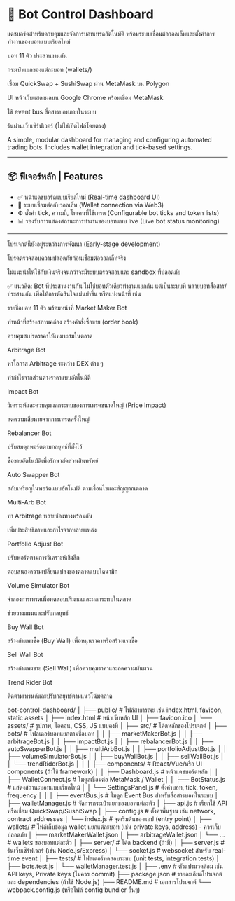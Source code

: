 # 🧠 Bot Control Dashboard

แดชบอร์ดสำหรับควบคุมและจัดการบอทเทรดอัตโนมัติ พร้อมระบบเชื่อมต่อวอลเล็ทและตั้งค่าการทำงานของบอทแบบเรียลไทม์

บอท 11 ตัว ประสานงานกัน

กระเป๋าแยกของแต่ละบอท (wallets/)

เชื่อม QuickSwap + SushiSwap ผ่าน MetaMask บน Polygon

UI หน้าเว็บแสดงผลบน Google Chrome พร้อมเชื่อม MetaMask

ใช้ event bus สื่อสารบอทภายในระบบ

รันผ่านเว็บเซิร์ฟเวอร์ (ไม่ใช่เปิดไฟล์โดยตรง)

A simple, modular dashboard for managing and configuring automated trading bots. Includes wallet integration and tick-based settings.

---

## 📦 ฟีเจอร์หลัก | Features

- ✅ หน้าแดชบอร์ดแบบเรียลไทม์ (Real-time dashboard UI)
- 🔄 ระบบเชื่อมต่อกับวอลเล็ท (Wallet connection via Web3)
- ⚙️ ตั้งค่า tick, ความถี่, โทเคนที่ใช้เทรด (Configurable bot ticks and token lists)
- 📊 รองรับการแสดงสถานะการทำงานของบอทแบบ live (Live bot status monitoring)

---




โปรเจกต์นี้ยังอยู่ระหว่างการพัฒนา (Early-stage development)

โปรดตรวจสอบความปลอดภัยก่อนเชื่อมต่อวอลเล็ทจริง

ไม่แนะนำให้ใช้กับเงินจริงจนกว่าจะมีระบบตรวจสอบและ sandbox ที่ปลอดภัย



✅ แนวคิด: Bot ที่ประสานงานกัน
ไม่ใช่บอทตัวเดียวทำงานแยกกัน แต่เป็นระบบที่ หลายบอทสื่อสาร/ประสานกัน เพื่อให้การตัดสินใจแม่นยำขึ้น หรือแบ่งหน้าที่ เช่น

รายชื่อบอท 11 ตัว พร้อมหน้าที่
Market Maker Bot

ทำหน้าที่สร้างสภาพคล่อง สร้างคำสั่งซื้อขาย (order book)

ควบคุมสเปรดราคาให้เหมาะสมในตลาด

Arbitrage Bot

หาโอกาส Arbitrage ระหว่าง DEX ต่าง ๆ

ทำกำไรจากส่วนต่างราคาแบบอัตโนมัติ

Impact Bot

วิเคราะห์และควบคุมผลกระทบของการเทรดขนาดใหญ่ (Price Impact)

ลดความเสียหายจากการเทรดครั้งใหญ่

Rebalancer Bot

ปรับสมดุลพอร์ตตามกลยุทธ์ที่ตั้งไว้

ซื้อขายอัตโนมัติเพื่อรักษาสัดส่วนสินทรัพย์

Auto Swapper Bot

สลับเหรียญในพอร์ตแบบอัตโนมัติ ตามเงื่อนไขและสัญญาณตลาด

Multi-Arb Bot

ทำ Arbitrage หลายช่องทางพร้อมกัน

เพิ่มประสิทธิภาพและกำไรจากหลายแหล่ง

Portfolio Adjust Bot

ปรับพอร์ตตามการวิเคราะห์เชิงลึก

ตอบสนองความเปลี่ยนแปลงของตลาดแบบไดนามิก

Volume Simulator Bot

จำลองการเทรดเพื่อทดสอบปริมาณและผลกระทบในตลาด

ช่วยวางแผนและปรับกลยุทธ์

Buy Wall Bot

สร้างกำแพงซื้อ (Buy Wall) เพื่อหนุนราคาหรือสร้างแรงซื้อ

Sell Wall Bot

สร้างกำแพงขาย (Sell Wall) เพื่อควบคุมราคาและลดความผันผวน

Trend Rider Bot

ติดตามเทรนด์และปรับกลยุทธ์ตามแนวโน้มตลาด

bot-control-dashboard/
│
├── public/                     # ไฟล์สาธารณะ เช่น index.html, favicon, static assets
│   ├── index.html              # หน้าเว็บหลัก UI
│   ├── favicon.ico
│   └── assets/                # รูปภาพ, ไอคอน, CSS, JS แบบคงที่
│
├── src/                       # โค้ดหลักของโปรเจกต์
│   ├── bots/                  # โฟลเดอร์บอทแยกตามชื่อบอท
│   │   ├── marketMakerBot.js
│   │   ├── arbitrageBot.js
│   │   ├── impactBot.js
│   │   ├── rebalancerBot.js
│   │   ├── autoSwapperBot.js
│   │   ├── multiArbBot.js
│   │   ├── portfolioAdjustBot.js
│   │   ├── volumeSimulatorBot.js
│   │   ├── buyWallBot.js
│   │   ├── sellWallBot.js
│   │   └── trendRiderBot.js
│   │
│   ├── components/            # React/Vue/หรือ UI components (ถ้าใช้ framework)
│   │   ├── Dashboard.js       # หน้าแดชบอร์ดหลัก
│   │   ├── WalletConnect.js   # โมดูลเชื่อมต่อ MetaMask / Wallet
│   │   ├── BotStatus.js       # แสดงสถานะบอทแบบเรียลไทม์
│   │   └── SettingsPanel.js   # ตั้งค่าบอท, tick, token, frequency
│   │
│   ├── eventBus.js            # โมดูล Event Bus สำหรับสื่อสารบอทในระบบ
│   ├── walletManager.js       # จัดการกระเป๋าแยกของบอทแต่ละตัว
│   ├── api.js                 # เรียกใช้ API หรือเชื่อม QuickSwap/SushiSwap
│   ├── config.js              # ตั้งค่าพื้นฐาน เช่น network, contract addresses
│   └── index.js               # จุดเริ่มต้นของแอป (entry point)
│
├── wallets/                   # ไฟล์เก็บข้อมูล wallet แยกแต่ละบอท (เช่น private keys, address) - ควรเก็บปลอดภัย
│   ├── marketMakerWallet.json
│   ├── arbitrageWallet.json
│   └── ...                   # wallets ของบอทแต่ละตัว
│
├── server/                    # โค้ด backend (ถ้ามี)
│   ├── server.js              # รันเว็บเซิร์ฟเวอร์ (เช่น Node.js/Express)
│   └── socket.js              # websocket สำหรับ real-time event
│
├── tests/                     # โฟลเดอร์ทดสอบระบบ (unit tests, integration tests)
│   ├── bots.test.js
│   └── walletManager.test.js
│
├── .env                       # ตัวแปรแวดล้อม เช่น API keys, Private keys (ไม่ควร commit)
├── package.json               # รายละเอียดโปรเจกต์และ dependencies (ถ้าใช้ Node.js)
├── README.md                  # เอกสารโปรเจกต์
└── webpack.config.js (หรือไฟล์ config bundler อื่นๆ)
